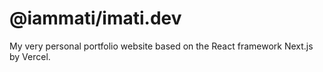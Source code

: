 # @iammati/imati.dev

My very personal portfolio website based on the React framework Next.js by Vercel.
